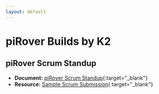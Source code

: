 ```yaml
---
layout: default
---
```


# piRover Builds by K2

## piRover Scrum Standup

- **Document:** [piRover Scrum Standup](piRoverScrumStandup.pdf){:target="_blank"}
- **Resource:** [Sample Scrum Submission](SampleScrumSubmit.pdf){:target="_blank"}

